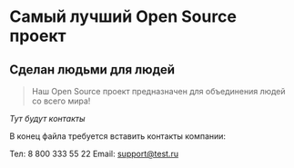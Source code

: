 # Самый лучший Open Source проект

## Сделан людьми для людей

> Наш Open Source проект предназначен для объединения людей со всего мира!

_Тут будут контакты_


В конец файла требуется вставить контакты компании:

Тел: 8 800 333 55 22
Email: support@test.ru

